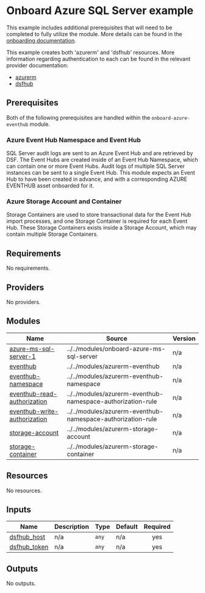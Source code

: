 # Onboard Azure SQL Server example
This example includes additional prerequisites that will need to be completed to fully utilize the module. More details can be found in the [onboarding documentation](https://docs.imperva.com/bundle/onboarding-databases-to-sonar-reference-guide/page/Azure-SQL-Server-Onboarding-Steps_48367377.html).

This example creates both 'azurerm' and 'dsfhub' resources. More information regarding authentication to each can be found in the relevant provider documentation:
- [azurerm](https://registry.terraform.io/providers/hashicorp/azurerm/latest/docs)
- [dsfhub](https://registry.terraform.io/providers/imperva/dsfhub/latest/docs)

## Prerequisites
Both of the following prerequisites are handled within the ``onboard-azure-eventhub`` module.

### Azure Event Hub Namespace and Event Hub
SQL Server audit logs are sent to an Azure Event Hub and are retrieved by DSF. The Event Hubs are created inside of an Event Hub Namespace, which can contain one or more Event Hubs. Audit logs of multiple SQL Server instances can be sent to a single Event Hub. This module expects an Event Hub to have been created in advance, and with a corresponding AZURE EVENTHUB asset onboarded for it.

### Azure Storage Account and Container
Storage Containers are used to store transactional data for the Event Hub import processes, and one Storage Container is required for each Event Hub. These Storage Containers exists inside a Storage Account, which may contain multiple Storage Containers.

<!-- BEGIN_TF_DOCS -->
## Requirements

No requirements.

## Providers

No providers.

## Modules

| Name | Source | Version |
|------|--------|---------|
| <a name="module_azure-ms-sql-server-1"></a> [azure-ms-sql-server-1](#module\_azure-ms-sql-server-1) | ../../modules/onboard-azure-ms-sql-server | n/a |
| <a name="module_eventhub"></a> [eventhub](#module\_eventhub) | ../../modules/azurerm-eventhub | n/a |
| <a name="module_eventhub-namespace"></a> [eventhub-namespace](#module\_eventhub-namespace) | ../../modules/azurerm-eventhub-namespace | n/a |
| <a name="module_eventhub-read-authorization"></a> [eventhub-read-authorization](#module\_eventhub-read-authorization) | ../../modules/azurerm-eventhub-namespace-authorization-rule | n/a |
| <a name="module_eventhub-write-authorization"></a> [eventhub-write-authorization](#module\_eventhub-write-authorization) | ../../modules/azurerm-eventhub-namespace-authorization-rule | n/a |
| <a name="module_storage-account"></a> [storage-account](#module\_storage-account) | ../../modules/azurerm-storage-account | n/a |
| <a name="module_storage-container"></a> [storage-container](#module\_storage-container) | ../../modules/azurerm-storage-container | n/a |

## Resources

No resources.

## Inputs

| Name | Description | Type | Default | Required |
|------|-------------|------|---------|:--------:|
| <a name="input_dsfhub_host"></a> [dsfhub\_host](#input\_dsfhub\_host) | n/a | `any` | n/a | yes |
| <a name="input_dsfhub_token"></a> [dsfhub\_token](#input\_dsfhub\_token) | n/a | `any` | n/a | yes |

## Outputs

No outputs.
<!-- END_TF_DOCS -->
